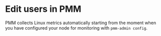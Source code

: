 # Edit users in PMM


PMM collects Linux metrics automatically starting from the moment when you have configured your node for monitoring with `pmm-admin config`.
